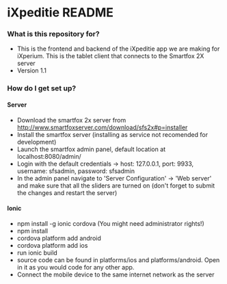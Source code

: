 # iXpeditie README #

### What is this repository for? ###

* This is the frontend and backend of the iXpeditie app we are making for iXperium. This is the tablet client that connects to the Smartfox 2X server
* Version 1.1

### How do I get set up? ###
  
#### Server ####
* Download the smartfox 2x server from http://www.smartfoxserver.com/download/sfs2x#p=installer
* Install the smartfox server (installing as service not recomended for development)
* Launch the smartfox admin panel, default location at localhost:8080/admin/
* Login with the default credentials -> host: 127.0.0.1, port: 9933, username: sfsadmin, password: sfsadmin
* In the admin panel navigate to 'Server Configuration' -> 'Web server' and make sure that all the sliders are turned on (don't forget to submit the changes and restart the server)

#### Ionic ####
* npm install -g ionic cordova (You might need administrator rights!)
* npm install
* cordova platform add android
* cordova platform add ios
* run ionic build
* source code can be found in platforms/ios and platforms/android. Open in it
  as you would code for any other app.
* Connect the mobile device to the same internet network as the server